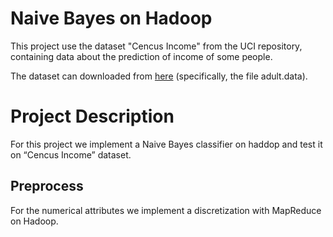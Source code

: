 Naive Bayes on Hadoop
=====================

This project use the dataset "Cencus Income" from the UCI repository, containing data about the prediction of income of some people.

The dataset can downloaded from [here](http://archive.ics.uci.edu/ml/datasets/Adult) (specifically, the file adult.data).

# Project Description
For this project we implement a Naive Bayes classifier on haddop and test it on “Cencus Income” dataset.

## Preprocess
For the numerical attributes we implement a discretization with MapReduce on Hadoop.
